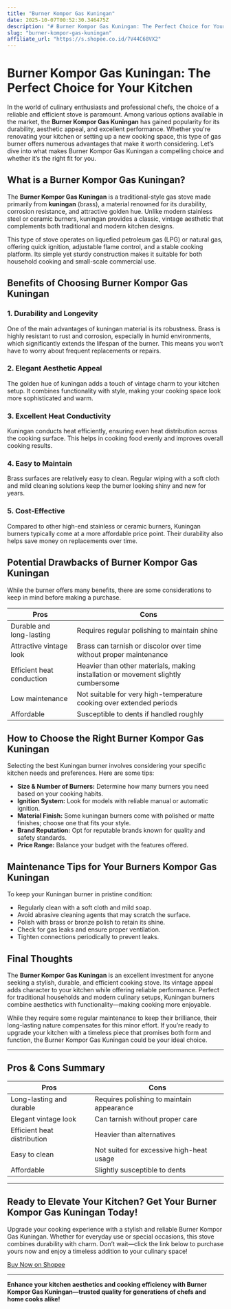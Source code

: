 ```yaml
---
title: "Burner Kompor Gas Kuningan"
date: 2025-10-07T00:52:30.346475Z
description: "# Burner Kompor Gas Kuningan: The Perfect Choice for Your Kitchen..."
slug: "burner-kompor-gas-kuningan"
affiliate_url: "https://s.shopee.co.id/7V44C68VX2"
---
```

# Burner Kompor Gas Kuningan: The Perfect Choice for Your Kitchen

In the world of culinary enthusiasts and professional chefs, the choice of a reliable and efficient stove is paramount. Among various options available in the market, the **Burner Kompor Gas Kuningan** has gained popularity for its durability, aesthetic appeal, and excellent performance. Whether you're renovating your kitchen or setting up a new cooking space, this type of gas burner offers numerous advantages that make it worth considering. Let’s dive into what makes Burner Kompor Gas Kuningan a compelling choice and whether it’s the right fit for you.

## What is a Burner Kompor Gas Kuningan?

The **Burner Kompor Gas Kuningan** is a traditional-style gas stove made primarily from **kuningan** (brass), a material renowned for its durability, corrosion resistance, and attractive golden hue. Unlike modern stainless steel or ceramic burners, kuningan provides a classic, vintage aesthetic that complements both traditional and modern kitchen designs.

This type of stove operates on liquefied petroleum gas (LPG) or natural gas, offering quick ignition, adjustable flame control, and a stable cooking platform. Its simple yet sturdy construction makes it suitable for both household cooking and small-scale commercial use.

## Benefits of Choosing Burner Kompor Gas Kuningan

### 1. Durability and Longevity

One of the main advantages of kuningan material is its robustness. Brass is highly resistant to rust and corrosion, especially in humid environments, which significantly extends the lifespan of the burner. This means you won’t have to worry about frequent replacements or repairs.

### 2. Elegant Aesthetic Appeal

The golden hue of kuningan adds a touch of vintage charm to your kitchen setup. It combines functionality with style, making your cooking space look more sophisticated and warm.

### 3. Excellent Heat Conductivity

Kuningan conducts heat efficiently, ensuring even heat distribution across the cooking surface. This helps in cooking food evenly and improves overall cooking results.

### 4. Easy to Maintain

Brass surfaces are relatively easy to clean. Regular wiping with a soft cloth and mild cleaning solutions keep the burner looking shiny and new for years.

### 5. Cost-Effective

Compared to other high-end stainless or ceramic burners, Kuningan burners typically come at a more affordable price point. Their durability also helps save money on replacements over time.

## Potential Drawbacks of Burner Kompor Gas Kuningan

While the burner offers many benefits, there are some considerations to keep in mind before making a purchase.

| **Pros** | **Cons** |
| --- | --- |
| Durable and long-lasting | Requires regular polishing to maintain shine |
| Attractive vintage look | Brass can tarnish or discolor over time without proper maintenance |
| Efficient heat conduction | Heavier than other materials, making installation or movement slightly cumbersome |
| Low maintenance | Not suitable for very high-temperature cooking over extended periods |
| Affordable | Susceptible to dents if handled roughly |

## How to Choose the Right Burner Kompor Gas Kuningan

Selecting the best Kuningan burner involves considering your specific kitchen needs and preferences. Here are some tips:

- **Size & Number of Burners:** Determine how many burners you need based on your cooking habits.
- **Ignition System:** Look for models with reliable manual or automatic ignition.
- **Material Finish:** Some kuningan burners come with polished or matte finishes; choose one that fits your style.
- **Brand Reputation:** Opt for reputable brands known for quality and safety standards.
- **Price Range:** Balance your budget with the features offered.

## Maintenance Tips for Your Burners Kompor Gas Kuningan

To keep your Kuningan burner in pristine condition:

- Regularly clean with a soft cloth and mild soap.
- Avoid abrasive cleaning agents that may scratch the surface.
- Polish with brass or bronze polish to retain its shine.
- Check for gas leaks and ensure proper ventilation.
- Tighten connections periodically to prevent leaks.

## Final Thoughts

The **Burner Kompor Gas Kuningan** is an excellent investment for anyone seeking a stylish, durable, and efficient cooking stove. Its vintage appeal adds character to your kitchen while offering reliable performance. Perfect for traditional households and modern culinary setups, Kuningan burners combine aesthetics with functionality—making cooking more enjoyable.

While they require some regular maintenance to keep their brilliance, their long-lasting nature compensates for this minor effort. If you’re ready to upgrade your kitchen with a timeless piece that promises both form and function, the Burner Kompor Gas Kuningan could be your ideal choice.

---

## Pros & Cons Summary

| **Pros** | **Cons** |
| --- | --- |
| Long-lasting and durable | Requires polishing to maintain appearance |
| Elegant vintage look | Can tarnish without proper care |
| Efficient heat distribution | Heavier than alternatives |
| Easy to clean | Not suited for excessive high-heat usage |
| Affordable | Slightly susceptible to dents |

---

## Ready to Elevate Your Kitchen? Get Your Burner Kompor Gas Kuningan Today!

Upgrade your cooking experience with a stylish and reliable Burner Kompor Gas Kuningan. Whether for everyday use or special occasions, this stove combines durability with charm. Don’t wait—click the link below to purchase yours now and enjoy a timeless addition to your culinary space!

[Buy Now on Shopee](https://s.shopee.co.id/7V44C68VX2)

---

**Enhance your kitchen aesthetics and cooking efficiency with Burner Kompor Gas Kuningan—trusted quality for generations of chefs and home cooks alike!**